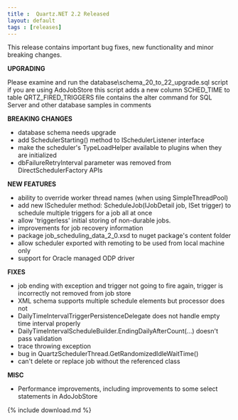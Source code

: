 ```yaml
---
title :  Quartz.NET 2.2 Released
layout: default
tags : [releases]
---
```


This release contains important bug fixes, new functionality and minor breaking changes.

__UPGRADING__

Please examine and run the database\schema_20_to_22_upgrade.sql script if you are using AdoJobStore
this script adds a new column SCHED_TIME to table QRTZ_FIRED_TRIGGERS
file contains the alter command for SQL Server and other database samples in comments

__BREAKING CHANGES__

* database schema needs upgrade
* add SchedulerStarting() method to ISchedulerListener interface
* make the scheduler's TypeLoadHelper available to plugins when they are initialized
* dbFailureRetryInterval parameter was removed from DirectSchedulerFactory APIs

__NEW FEATURES__

* ability to override worker thread names (when using SimpleThreadPool)
* add new IScheduler method: ScheduleJob(IJobDetail job, ISet trigger) to schedule multiple triggers for a job all at once
* allow 'triggerless' initial storing of non-durable jobs.
* improvements for job recovery information
* package job_scheduling_data_2_0.xsd to nuget package's content folder
* allow scheduler exported with remoting to be used from local machine only
* support for Oracle managed ODP driver

__FIXES__

* job ending with exception and trigger not going to fire again, trigger is incorrectly not removed from job store
* XML schema supports multiple schedule elements but processor does not
* DailyTimeIntervalTriggerPersistenceDelegate does not handle empty time interval properly
* DailyTimeIntervalScheduleBuilder.EndingDailyAfterCount(...) doesn't pass validation
* trace throwing exception
* bug in QuartzSchedulerThread.GetRandomizedIdleWaitTime()
* can't delete or replace job without the referenced class

__MISC__

* Performance improvements, including improvements to some select statements in AdoJobStore

{% include download.md %}